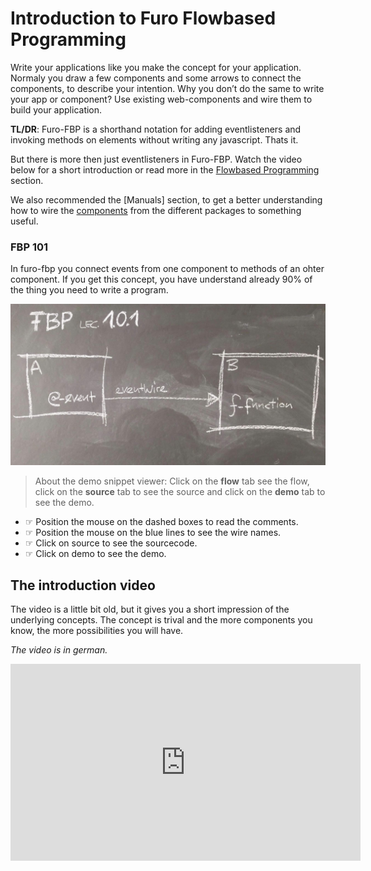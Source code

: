 # Introduction to Furo Flowbased Programming

Write your applications like you make the concept for your application. 
Normaly you draw a few components and some arrows to connect the components, to describe your intention. 
Why you don’t do the same to write your app or component? Use existing web-components and wire them to build your application.

**TL/DR**: Furo-FBP is a shorthand notation for adding eventlisteners and invoking methods on elements without writing any javascript. Thats it.

But there is more then just eventlisteners in Furo-FBP. 
Watch the video below for a short introduction or read more in the [Flowbased Programming](/guide/md/fbp-wires/) section.

We also recommended the [Manuals] section, to get a better understanding how to wire the [components](/api/doc/input/) 
from the different packages to something useful.

### FBP 101

In furo-fbp you connect events from one component to methods of an ohter component. If you get this concept, you have understand
already 90% of the thing you need to write a program.

![101](/_page/images/fbp101.jpg)

> About the demo snippet viewer: Click on the **flow** tab see the flow, click on the **source** tab to see the source and click on the **demo** tab to see the demo.

<furo-demo-snippet flow>
<template>
  <!-- when you click the button, it will dispatch a click event -->
  <furo-button @-click="--lightSwitchClicked" label="i am a lightswitch"></furo-button>
  <!-- The event will travel on the wire --lightSwitchClicked, which trigges the ƒ-toggle method --> 
  <light-bulb ƒ-toggle="--lightSwitchClicked"></light-bulb> 
</template>
</furo-demo-snippet>


- ☞ Position the mouse on the dashed boxes to read the comments.
- ☞ Position the mouse on the blue lines to see the wire names.
- ☞ Click on source to see the sourcecode.
- ☞ Click on demo to see the demo.


## The introduction video
The video is a little bit old, but it gives you a short impression of the underlying concepts.
The concept is trival and the more components you know, the more possibilities you will have.

*The video is in german.*
 <iframe width="560" height="315" src="https://www.youtube.com/embed/vbMqbL5q9h0?start=1382" frameborder="0" allow="accelerometer; autoplay; encrypted-media; gyroscope; picture-in-picture" allowfullscreen></iframe>
